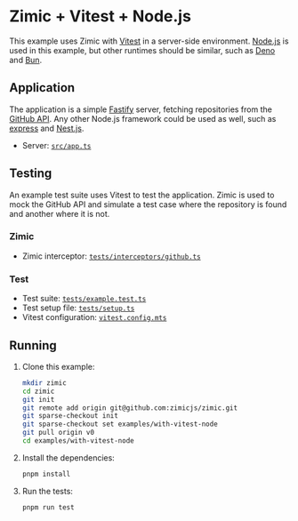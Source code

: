 <h1>
  Zimic + Vitest + Node.js
</h2>

This example uses Zimic with [Vitest](https://vitest.dev) in a server-side environment. [Node.js](https://nodejs.org) is
used in this example, but other runtimes should be similar, such as [Deno](https://deno.com) and [Bun](https://bun.sh).

## Application

The application is a simple [Fastify](https://fastify.dev) server, fetching repositories from the
[GitHub API](https://docs.github.com/en/rest). Any other Node.js framework could be used as well, such as
[express](https://expressjs.com) and [Nest.js](https://nestjs.com).

- Server: [`src/app.ts`](./src/app.ts)

## Testing

An example test suite uses Vitest to test the application. Zimic is used to mock the GitHub API and simulate a test case
where the repository is found and another where it is not.

### Zimic

- Zimic interceptor: [`tests/interceptors/github.ts`](./tests/interceptors/github.ts)

### Test

- Test suite: [`tests/example.test.ts`](./tests/example.test.ts)
- Test setup file: [`tests/setup.ts`](./tests/setup.ts)
- Vitest configuration: [`vitest.config.mts`](./vitest.config.mts)

## Running

1. Clone this example:

   ```bash
   mkdir zimic
   cd zimic
   git init
   git remote add origin git@github.com:zimicjs/zimic.git
   git sparse-checkout init
   git sparse-checkout set examples/with-vitest-node
   git pull origin v0
   cd examples/with-vitest-node
   ```

2. Install the dependencies:

   ```bash
   pnpm install
   ```

3. Run the tests:

   ```bash
   pnpm run test
   ```
